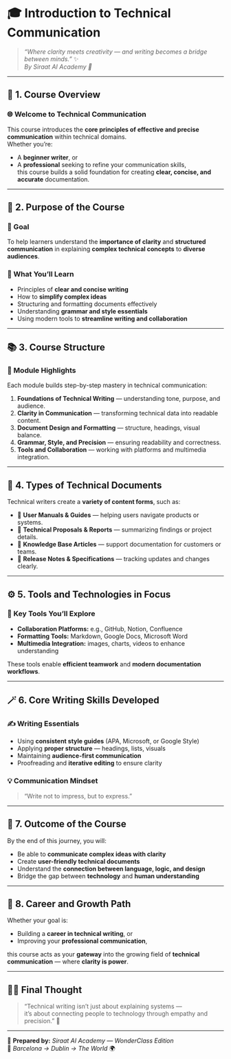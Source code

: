 # 🎓 **Introduction to Technical Communication**

> _“Where clarity meets creativity — and writing becomes a bridge between minds.”_ ✨  
> _By Siraat AI Academy 🌿_

---

## 🧭 **1. Course Overview**

### 🌐 Welcome to Technical Communication  
This course introduces the **core principles of effective and precise communication** within technical domains.  
Whether you’re:
- A **beginner writer**, or  
- A **professional** seeking to refine your communication skills,  
this course builds a solid foundation for creating **clear, concise, and accurate** documentation.

---

## 🧩 **2. Purpose of the Course**

### 🎯 Goal  
To help learners understand the **importance of clarity** and **structured communication** in explaining **complex technical concepts** to **diverse audiences**.

### 🧠 What You’ll Learn
- Principles of **clear and concise writing**  
- How to **simplify complex ideas**  
- Structuring and formatting documents effectively  
- Understanding **grammar and style essentials**  
- Using modern tools to **streamline writing and collaboration**

---

## 📚 **3. Course Structure**

### 🧱 Module Highlights
Each module builds step-by-step mastery in technical communication:
1. **Foundations of Technical Writing** — understanding tone, purpose, and audience.  
2. **Clarity in Communication** — transforming technical data into readable content.  
3. **Document Design and Formatting** — structure, headings, visual balance.  
4. **Grammar, Style, and Precision** — ensuring readability and correctness.  
5. **Tools and Collaboration** — working with platforms and multimedia integration.  

---

## 🧾 **4. Types of Technical Documents**

Technical writers create a **variety of content forms**, such as:
- 🧭 **User Manuals & Guides** — helping users navigate products or systems.  
- 🧱 **Technical Proposals & Reports** — summarizing findings or project details.  
- 🧩 **Knowledge Base Articles** — support documentation for customers or teams.  
- 💬 **Release Notes & Specifications** — tracking updates and changes clearly.

---

## ⚙️ **5. Tools and Technologies in Focus**

### 🧰 Key Tools You’ll Explore
- **Collaboration Platforms:** e.g., GitHub, Notion, Confluence  
- **Formatting Tools:** Markdown, Google Docs, Microsoft Word  
- **Multimedia Integration:** images, charts, videos to enhance understanding  

These tools enable **efficient teamwork** and **modern documentation workflows**.

---

## 🪄 **6. Core Writing Skills Developed**

### ✍️ Writing Essentials
- Using **consistent style guides** (APA, Microsoft, or Google Style)
- Applying **proper structure** — headings, lists, visuals  
- Maintaining **audience-first communication**  
- Proofreading and **iterative editing** to ensure clarity  

### 💡 Communication Mindset
> “Write not to impress, but to express.”

---

## 🚀 **7. Outcome of the Course**

By the end of this journey, you will:
- Be able to **communicate complex ideas with clarity**  
- Create **user-friendly technical documents**  
- Understand the **connection between language, logic, and design**  
- Bridge the gap between **technology** and **human understanding**

---

## 🧭 **8. Career and Growth Path**

Whether your goal is:
- Building a **career in technical writing**, or  
- Improving your **professional communication**,  

this course acts as your **gateway** into the growing field of **technical communication** — where **clarity is power**.

---

## 🧘‍♂️ **Final Thought**

> “Technical writing isn’t just about explaining systems —  
> it’s about connecting people to technology through empathy and precision.” 🌿  

---

📘 **Prepared by:** *Siraat AI Academy — WonderClass Edition*  
📍 *Barcelona → Dublin → The World* 🌍  
